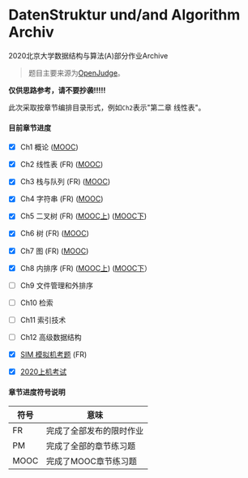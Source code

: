 # DatenStruktur und/and Algorithm Archiv
 2020北京大学数据结构与算法(A)部分作业Archive

> 题目主要来源为[OpenJudge](http://dsa.openjudge.cn/)。

**仅供思路参考，请不要抄袭!!!!!**

此次采取按章节编排目录形式，例如`Ch2`表示"第二章 线性表"。

#### 目前章节进度

- [x] Ch1 概论 ([MOOC](https://github.com/wr786/DatenStruktur-und-Algorithm-Archiv/tree/master/MOOC/Ch1.md))
- [x] Ch2 线性表 (FR) ([MOOC](https://github.com/wr786/DatenStruktur-und-Algorithm-Archiv/tree/master/MOOC/Ch2.md))
- [x] Ch3 栈与队列 (FR) ([MOOC](https://github.com/wr786/DatenStruktur-und-Algorithm-Archiv/tree/master/MOOC/Ch3.md))
- [x] Ch4 字符串 (FR) ([MOOC](https://github.com/wr786/DatenStruktur-und-Algorithm-Archiv/tree/master/MOOC/Ch4.md))
- [x] Ch5 二叉树 (FR) ([MOOC上](https://github.com/wr786/DatenStruktur-und-Algorithm-Archiv/tree/master/MOOC/Ch5_I.md)) ([MOOC下](https://github.com/wr786/DatenStruktur-und-Algorithm-Archiv/tree/master/MOOC/Ch5_II.pdf))
- [x] Ch6 树 (FR) ([MOOC](https://github.com/wr786/DatenStruktur-und-Algorithm-Archiv/tree/master/MOOC/Ch6.pdf))
- [x] Ch7 图 (FR) ([MOOC](https://github.com/wr786/DatenStruktur-und-Algorithm-Archiv/tree/master/MOOC/Ch7.md))
- [x] Ch8 内排序 (FR) ([MOOC上](https://github.com/wr786/DatenStruktur-und-Algorithm-Archiv/tree/master/MOOC/Ch8_I.md)) ([MOOC下](https://github.com/wr786/DatenStruktur-und-Algorithm-Archiv/tree/master/MOOC/Ch8_II.md)）
- [ ] Ch9 文件管理和外排序
- [ ] Ch10 检索
- [ ] Ch11 索引技术
- [ ] Ch12 高级数据结构
- [x] [SIM 模拟机考题](SIM/) (FR)
- [x] [2020上机考试](FINAL/)


#### 章节进度符号说明

| 符号 | 意味                     |
| ---- | ------------------------ |
| FR   | 完成了全部发布的限时作业 |
| PM   | 完成了全部的章节练习题   |
| MOOC | 完成了MOOC章节练习题     |

